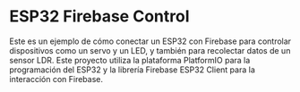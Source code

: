 # ESP32 Firebase Control

Este es un ejemplo de cómo conectar un ESP32 con Firebase para controlar dispositivos como un servo y un LED, y también para recolectar datos de un sensor LDR. Este proyecto utiliza la plataforma PlatformIO para la programación del ESP32 y la librería Firebase ESP32 Client para la interacción con Firebase.
